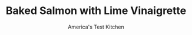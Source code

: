 ---
layout: ../../layouts/MarkdownPostLayout.astro
title: Baked Salmon with Lime Vinaigrette
author: America's Test Kitchen
pubDate: 2023-03-15
description: "We found a way to achieve the elusive salmon combination of crisp skin and moist interior."
image_url: https://res.cloudinary.com/hksqkdlah/image/upload/ar_1:1,c_fill,dpr_2.0,f_auto,fl_lossy.progressive.strip_profile,g_faces:auto,q_auto:low,w_344/9887_sfs-baked-salmon-with-lime-vinaigrette-01
tags: ["Main Courses","Fish & Seafood","Weeknight"]
calories: 1969
protein: 35
carbohydrates: 4
fats: 
fiber: 
ingredients: ["1 (1 1/2-pound) skin-on center-cut, salmon fillet, sliced crosswise into 4 equal pieces","1/4 cup, extra-virgin olive oil",", Salt and pepper","1/4 cup, minced fresh cilantro leaves","3 tablespoons, lime juice (2 limes)","1 , shallot, minced","1 , jalapeno chile, stemmed, seeded, and minced","1 small, garlic clove, minced","1/2 teaspoon, sugar"]
serves: 4
time: "30 minutes"
instructions: ["Adjust oven rack to lowest position, place rimmed baking sheet on rack, and heat oven to 500 degrees. Make 4 or 5 shallow cuts about 1 inch apart along skin side of each piece of salmon, being careful not to cut into flesh.","Pat salmon dry with paper towels, rub with 1 tablespoon olive oil, and season with salt and pepper. Reduce oven to 275 degrees and remove baking sheet. Place salmon skin side down on baking sheet. Roast until thickest part of fillets registers 125 degrees, 9 to 13 minutes.","Meanwhile, whisk cilantro, remaining 3 tablespoons oil, lime juice, shallot, jalapeno, garlic, and sugar together in bowl. Season with salt and pepper to taste. Transfer salmon to platter. Top with vinaigrette. Serve."]
nutrition: ["705 mg Potassium","421 mg Phosphorus","27 mg Calcium","51 mg Magnesium","502 mg Sodium","36 g Fat","14 mg Niacin (B3)","16 g Monounsaturated","8 g Polyunsaturated","15 mg Vitamin C","93 mg Cholesterol","7 g Saturated","52 µg Folate (food)","2 g Sugars","13 µg Vitamin K","137 g Water","4 g Carbs","52 µg Folate equivalent (total)","35 g Protein","8 mg Vitamin E","5 µg Vitamin B12","1 mg Vitamin B6","5 µg Vitamin A","492 kcal Energy","1969 calories"]
notes: "Buy a whole center-cut fillet and cut it into four uniform pieces that cook at the same rate."
---